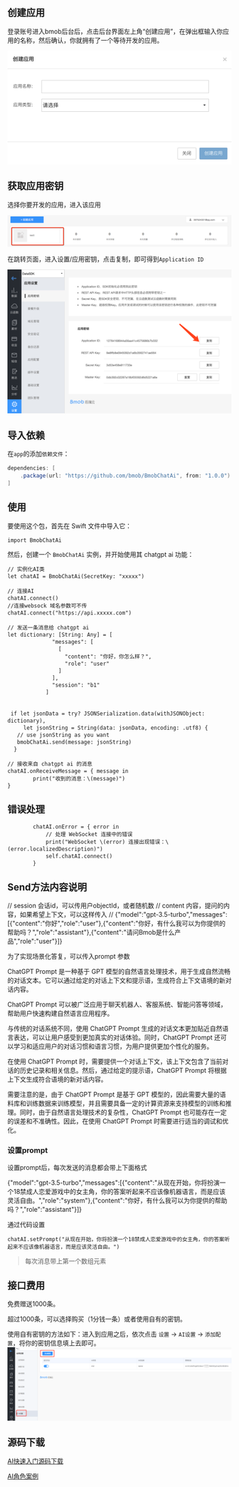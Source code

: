 
## 创建应用

登录账号进入bmob后台后，点击后台界面左上角“创建应用”，在弹出框输入你应用的名称，然后确认，你就拥有了一个等待开发的应用。

![](image/rumen_chuangjian.png)

## 获取应用密钥

选择你要开发的应用，进入该应用

![](image/rumen_miyue_1.png)

在跳转页面，进入设置/应用密钥，点击复制，即可得到`Application ID`

![](image/rumen_miyue_2.png)

##  导入依赖

在`app`的添加`依赖文件`：
```gradle
dependencies: [
    .package(url: "https://github.com/bmob/BmobChatAi", from: "1.0.0")
]
```

## 使用

要使用这个包，首先在 Swift 文件中导入它：

```
import BmobChatAi
```

然后，创建一个 `BmobChatAi` 实例，并开始使用其 chatgpt ai 功能：

```
// 实例化AI类
let chatAI = BmobChatAi(SecretKey: "xxxxx")

// 连接AI
chatAI.connect()
//连接websock 域名参数可不传
chatAI.connect("https://api.xxxxx.com")

// 发送一条消息给 chatgpt ai
let dictionary: [String: Any] = [
              "messages": [
                [
                  "content": "你好，你怎么样？",
                  "role": "user"
                ]
              ],
              "session": "b1"
            ]


 if let jsonData = try? JSONSerialization.data(withJSONObject: dictionary),
	 let jsonString = String(data: jsonData, encoding: .utf8) {
   // use jsonString as you want
   bmobChatAi.send(message: jsonString)
  }

// 接收来自 chatgpt ai 的消息
chatAI.onReceiveMessage = { message in
		print("收到的消息：\(message)")
}
```

## 错误处理

```
        chatAI.onError = { error in
            // 处理 WebSocket 连接中的错误
            print("WebSocket \(error) 连接出现错误：\(error.localizedDescription)")
            self.chatAI.connect()
        }
```

## Send方法内容说明

// session 会话id，可以传用户objectId，或者随机数 // content 内容，提问的内容，如果希望上下文，可以这样传入 // {"model":"gpt-3.5-turbo","messages":[{"content":"你好","role":"user"},{"content":"你好，有什么我可以为你提供的帮助吗？","role":"assistant"},{"content":"请问Bmob是什么产品","role":"user"}]}

为了实现场景化答复，可以传入prompt 参数

ChatGPT Prompt 是一种基于 GPT 模型的自然语言处理技术，用于生成自然流畅的对话文本。它可以通过给定的对话上下文和提示语，生成符合上下文语境的新对话内容。

ChatGPT Prompt 可以被广泛应用于聊天机器人、客服系统、智能问答等领域，帮助用户快速构建自然语言应用程序。

与传统的对话系统不同，使用 ChatGPT Prompt 生成的对话文本更加贴近自然语言表达，可以让用户感受到更加真实的对话体验。同时，ChatGPT Prompt 还可以学习和适应用户的对话习惯和语言习惯，为用户提供更加个性化的服务。

在使用 ChatGPT Prompt 时，需要提供一个对话上下文，该上下文包含了当前对话的历史记录和相关信息。然后，通过给定的提示语，ChatGPT Prompt 将根据上下文生成符合语境的新对话内容。

需要注意的是，由于 ChatGPT Prompt 是基于 GPT 模型的，因此需要大量的语料库和训练数据来训练模型，并且需要具备一定的计算资源来支持模型的训练和推理。同时，由于自然语言处理技术的复杂性，ChatGPT Prompt 也可能存在一定的误差和不准确性。因此，在使用 ChatGPT Prompt 时需要进行适当的调试和优化。

### 设置prompt

设置prompt后，每次发送的消息都会带上下面格式

{"model":"gpt-3.5-turbo","messages":[{"content":"从现在开始，你将扮演一个18禁成人恋爱游戏中的女主角，你的答案听起来不应该像机器语言，而是应该灵活自由。","role":"system"},{"content":"你好，有什么我可以为你提供的帮助吗？","role":"assistant"}]}

通过代码设置

```
chatAI.setPrompt("从现在开始，你将扮演一个18禁成人恋爱游戏中的女主角，你的答案听起来不应该像机器语言，而是应该灵活自由。")
```



> 每次消息带上第一个数组元素

## 接口费用

免费赠送1000条。

超过1000条，可以选择购买（1分钱一条）或者使用自有的密钥。

使用自有密钥的方法如下：进入到应用之后，依次点击 `设置` -> `AI设置` -> `添加配置`，将你的密钥信息填上去即可。
![](image/aiconfig.png)

## 源码下载
[AI快速入门源码下载](https://github.com/bmob/Bmob-Android-AI)

[AI角色案例](https://github.com/bmob/Bmob-Android-AI-Prompt)
